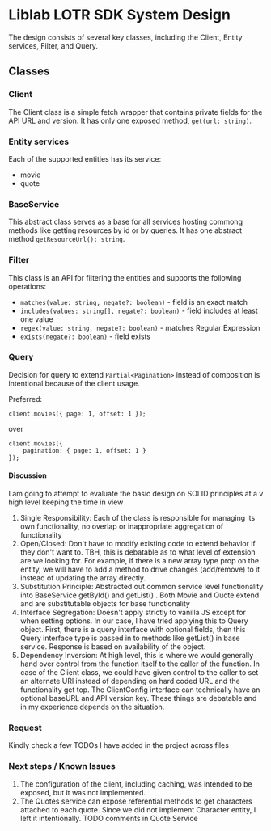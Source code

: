 # Liblab LOTR SDK System Design
The design consists of several key classes, including the Client, Entity services, Filter, and Query.

## Classes

### Client

The Client class is a simple fetch wrapper that contains private fields for the API URL and version. 
It has only one exposed method, `get(url: string)`. 

### Entity services

Each of the supported entities has its service:

* movie
* quote

### BaseService

This abstract class serves as a base for all services hosting commong methods like getting resources by id or by queries.
It has one abstract method `getResourceUrl(): string`.


### Filter

This class is an API for filtering the entities and supports the following operations:

* `matches(value: string, negate?: boolean)` - field is an exact match
* `includes(values: string[], negate?: boolean)` - field includes at least one value
* `regex(value: string, negate?: boolean)` - matches Regular Expression
* `exists(negate?: boolean)` - field exists

### Query
Decision for query to extend `Partial<Pagination>` instead of composition is intentional because of the client
usage. 

Preferred:
```
client.movies({ page: 1, offset: 1 });
```

over
```
client.movies({
    pagination: { page: 1, offset: 1 }
});
```

#### Discussion
I am going to attempt to evaluate the basic design on SOLID principles at a v high level keeping the time in view

1. Single Responsibility: Each of the class is responsible for managing its own functionality, no overlap or inappropriate aggregation of functionality
2. Open/Closed: Don't have to modify existing code to extend behavior if they don't want to. TBH, this is debatable as to what level of extension are we looking for. For example, if there is a new array type prop on the entity, we will have to add a method to drive changes (add/remove) to it instead of updating the array directly.
3. Substitution Principle: Abstracted out common service level functionality into BaseService getById() and getList() . Both Movie and Quote extend and are substitutable objects for base functionality
4. Interface Segregation: Doesn't apply strictly to vanilla JS except for when setting options. In our case, I have tried applying this to Query object. First, there is a query interface with optional fields, then this Query interface type is passed in to methods like getList() in base service. Response is based on availability of the object.
5. Dependency Inversion: At high level, this is where we would generally hand over control from the function itself to the caller of the function. In case of the Client class, we could have given control to the caller to set an alternate URl instead of depending on hard coded URL and the functionality get top. The ClientConfig interface can technically have an optional baseURL and API version key. These things are debatable and in my experience depends on the situation.

### Request
Kindly check a few TODOs I have added in the project across files

### Next steps / Known Issues

1. The configuration of the client, including caching, was intended to be exposed, but it was not implemented.
2. The Quotes service can expose referential methods to get characters attached to each quote. Since we did not implement Character entity, I left it intentionally. TODO comments in Quote Service





